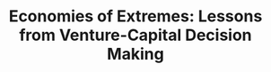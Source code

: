 ---
layout: article
comments: true
title: "Economies of Extremes: Lessons from Venture-Capital Decision Making"
excerpt: The value of increasing the number of deals evaluated increases with the tail weight of the distribution of deal values; when the right tail is heavy, the value of increasing the number of deals is likely to more than compensate for the cost of capacity.
link: https://papers.ssrn.com/sol3/papers.cfm?abstract_id=2458867
source: 
authors:
  - name: Suzanne de Treville
    affiliation: University of Lausanne 
  - name: Jeffrey S Petty
    affiliation: University of Lausanne
  - name: Stefan Wager
    affiliation: Stanford University
abstract: 
---
